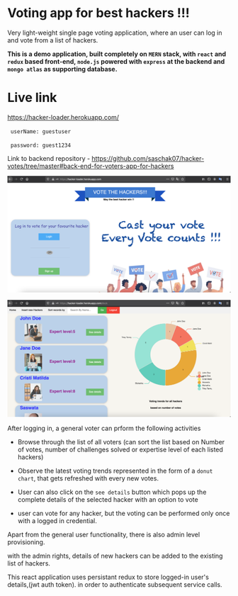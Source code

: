 # Voting app for best hackers !!!

Very light-weight single page voting application, where an user can log in and vote from a list of hackers.

**This is a demo application, built completely on `MERN` stack, with `react` and `redux` based front-end, `node.js` powered with `express` at the backend and `mongo atlas` as supporting database.**

# Live link

https://hacker-loader.herokuapp.com/

` userName: guestuser`

` password: guest1234`

Link to backend repository - https://github.com/saschak07/hacker-votes/tree/master#back-end-for-voters-app-for-hackers

![voting-home](https://github.com/saschak07/image-store/blob/main/Screenshot%202021-05-16%20at%2010.51.45%20AM.png)

![voting-list](https://github.com/saschak07/image-store/blob/main/Screenshot%202021-05-16%20at%2010.53.10%20AM.png)

After logging in, a general voter can prform the following activities 

* Browse through the list of all voters (can sort the list based on Number
of votes, number of challenges solved or expertise level of each listed hackers)

* Observe the latest voting trends represented in the form of a `donut chart`, that gets refreshed with every new votes.

* User can also click on the `see details` button which pops up the complete details of 
the selected hacker with an option to vote

* user can vote for any hacker, but the voting can be performed only once with a logged in credential.

Apart from the general user functionality, there is also admin level provisioning.

with the admin rights, details of new hackers can be added to the existing list of hackers.



This react application uses persistant redux to store logged-in user's details,(jwt auth token). in order to authenticate subsequent service calls.


